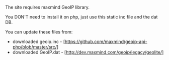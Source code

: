 The site requires maxmind GeoIP library.

You DON'T need to install it on php, just use this static inc file and the dat DB.

You can update these files from:

- downloaded geoip.inc - [https://github.com/maxmind/geoip-api-php/blob/master/src/]
- downloaded GeoIP.dat - [http://dev.maxmind.com/geoip/legacy/geolite/]
